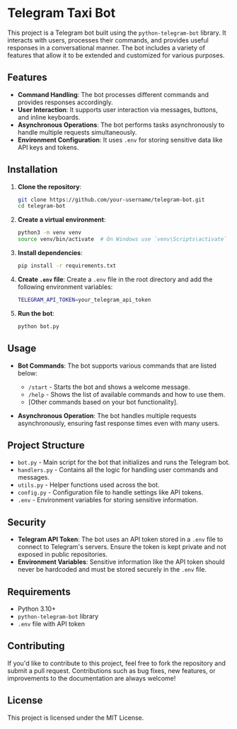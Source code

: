 # Telegram Taxi Bot

This project is a Telegram bot built using the `python-telegram-bot` library. It interacts with users, processes their commands, and provides useful responses in a conversational manner. The bot includes a variety of features that allow it to be extended and customized for various purposes.

## Features

- **Command Handling**: The bot processes different commands and provides responses accordingly.
- **User Interaction**: It supports user interaction via messages, buttons, and inline keyboards.
- **Asynchronous Operations**: The bot performs tasks asynchronously to handle multiple requests simultaneously.
- **Environment Configuration**: It uses `.env` for storing sensitive data like API keys and tokens.

## Installation

1. **Clone the repository**:
    ```bash
    git clone https://github.com/your-username/telegram-bot.git
    cd telegram-bot
    ```

2. **Create a virtual environment**:
    ```bash
    python3 -m venv venv
    source venv/bin/activate  # On Windows use `venv\Scripts\activate`
    ```

3. **Install dependencies**:
    ```bash
    pip install -r requirements.txt
    ```

4. **Create `.env` file**:
    Create a `.env` file in the root directory and add the following environment variables:
    ```bash
    TELEGRAM_API_TOKEN=your_telegram_api_token
    ```

5. **Run the bot**:
    ```bash
    python bot.py
    ```

## Usage

- **Bot Commands**: The bot supports various commands that are listed below:
    - `/start` - Starts the bot and shows a welcome message.
    - `/help` - Shows the list of available commands and how to use them.
    - [Other commands based on your bot functionality].

- **Asynchronous Operation**: The bot handles multiple requests asynchronously, ensuring fast response times even with many users.

## Project Structure

- `bot.py` - Main script for the bot that initializes and runs the Telegram bot.
- `handlers.py` - Contains all the logic for handling user commands and messages.
- `utils.py` - Helper functions used across the bot.
- `config.py` - Configuration file to handle settings like API tokens.
- `.env` - Environment variables for storing sensitive information.

## Security

- **Telegram API Token**: The bot uses an API token stored in a `.env` file to connect to Telegram's servers. Ensure the token is kept private and not exposed in public repositories.
- **Environment Variables**: Sensitive information like the API token should never be hardcoded and must be stored securely in the `.env` file.

## Requirements

- Python 3.10+
- `python-telegram-bot` library
- `.env` file with API token

## Contributing

If you'd like to contribute to this project, feel free to fork the repository and submit a pull request. Contributions such as bug fixes, new features, or improvements to the documentation are always welcome!

## License
This project is licensed under the MIT License.
